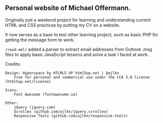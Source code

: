 ## Personal website of Michael Offermann.
Originally just a weekend project for learning and understanding current HTML and CSS practices by putting my CV on a website.

It now serves as a base to test other learning project, such as basic PHP for getting the message form to work.

``/read-eml/`` added a parser to extract email addresses from Outlook .msg files to apply basic JavaScript lessons and solve a task I faced at work.


Credits:
	
	Design: Hyperspace by HTLML5 UP html5up.net | @ajlkn
		Free for personal and commercial use under the CCA 3.0 license (html5up.net/license)
	
	Icons:
		Font Awesome (fontawesome.io)

	Other:
		jQuery (jquery.com)
		Scrollex (github.com/ajlkn/jquery.scrollex)
		Responsive Tools (github.com/ajlkn/responsive-tools)
